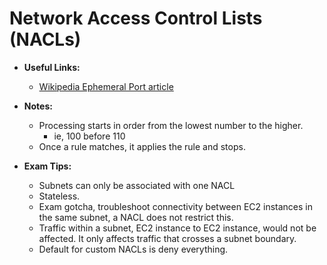 # Network Access Control Lists (NACLs)

* **Useful Links:**
  * [Wikipedia Ephemeral Port article](https://en.wikipedia.org/wiki/Ephemeral_port)

* **Notes:**
  * Processing starts in order from the lowest number to the higher.
    * ie, 100 before 110
  * Once a rule matches, it applies the rule and stops.
  
* **Exam Tips:**
  * Subnets can only be associated with one NACL
  * Stateless.
  * Exam gotcha, troubleshoot connectivity between EC2 instances in the same subnet, a NACL does not restrict this.
  * Traffic within a subnet, EC2 instance to EC2 instance, would not be affected. It only affects traffic that crosses a subnet boundary.
  * Default for custom NACLs is deny everything.
